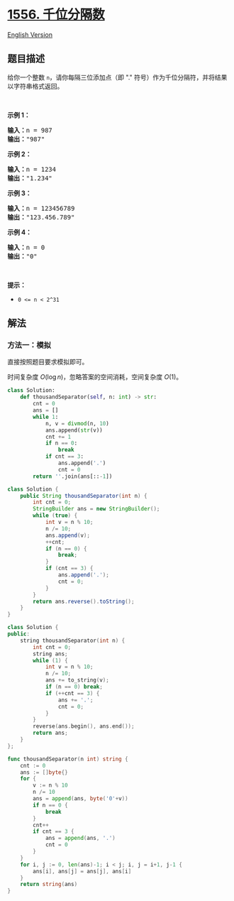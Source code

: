 # [1556. 千位分隔数](https://leetcode.cn/problems/thousand-separator)

[English Version](/solution/1500-1599/1556.Thousand%20Separator/README_EN.md)

<!-- tags:字符串 -->

## 题目描述

<!-- 这里写题目描述 -->

<p>给你一个整数&nbsp;<code>n</code>，请你每隔三位添加点（即 &quot;.&quot; 符号）作为千位分隔符，并将结果以字符串格式返回。</p>

<p>&nbsp;</p>

<p><strong>示例 1：</strong></p>

<pre><strong>输入：</strong>n = 987
<strong>输出：</strong>&quot;987&quot;
</pre>

<p><strong>示例 2：</strong></p>

<pre><strong>输入：</strong>n = 1234
<strong>输出：</strong>&quot;1.234&quot;
</pre>

<p><strong>示例 3：</strong></p>

<pre><strong>输入：</strong>n = 123456789
<strong>输出：</strong>&quot;123.456.789&quot;
</pre>

<p><strong>示例 4：</strong></p>

<pre><strong>输入：</strong>n = 0
<strong>输出：</strong>&quot;0&quot;
</pre>

<p>&nbsp;</p>

<p><strong>提示：</strong></p>

<ul>
	<li><code>0 &lt;= n &lt; 2^31</code></li>
</ul>

## 解法

### 方法一：模拟

直接按照题目要求模拟即可。

时间复杂度 $O(\log n)$，忽略答案的空间消耗，空间复杂度 $O(1)$。

<!-- tabs:start -->

```python
class Solution:
    def thousandSeparator(self, n: int) -> str:
        cnt = 0
        ans = []
        while 1:
            n, v = divmod(n, 10)
            ans.append(str(v))
            cnt += 1
            if n == 0:
                break
            if cnt == 3:
                ans.append('.')
                cnt = 0
        return ''.join(ans[::-1])
```

```java
class Solution {
    public String thousandSeparator(int n) {
        int cnt = 0;
        StringBuilder ans = new StringBuilder();
        while (true) {
            int v = n % 10;
            n /= 10;
            ans.append(v);
            ++cnt;
            if (n == 0) {
                break;
            }
            if (cnt == 3) {
                ans.append('.');
                cnt = 0;
            }
        }
        return ans.reverse().toString();
    }
}
```

```cpp
class Solution {
public:
    string thousandSeparator(int n) {
        int cnt = 0;
        string ans;
        while (1) {
            int v = n % 10;
            n /= 10;
            ans += to_string(v);
            if (n == 0) break;
            if (++cnt == 3) {
                ans += '.';
                cnt = 0;
            }
        }
        reverse(ans.begin(), ans.end());
        return ans;
    }
};
```

```go
func thousandSeparator(n int) string {
	cnt := 0
	ans := []byte{}
	for {
		v := n % 10
		n /= 10
		ans = append(ans, byte('0'+v))
		if n == 0 {
			break
		}
		cnt++
		if cnt == 3 {
			ans = append(ans, '.')
			cnt = 0
		}
	}
	for i, j := 0, len(ans)-1; i < j; i, j = i+1, j-1 {
		ans[i], ans[j] = ans[j], ans[i]
	}
	return string(ans)
}
```

<!-- tabs:end -->

<!-- end -->
